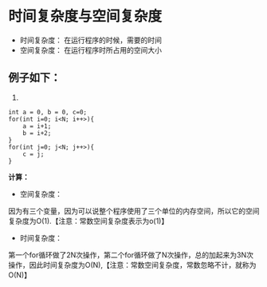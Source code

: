 # 时间复杂度与空间复杂度

- 时间复杂度： 在运行程序的时候，需要的时间
- 空间复杂度： 在运行程序时所占用的空间大小

## 例子如下：

1. 
```
int a = 0, b = 0, c=0;
for(int i=0; i<N; i++>){
    a = i+1;
    b = i+2;
}
for(int j=0; j<N; j++>){
    c = j;
}

```

**计算：**

- 空间复杂度：

因为有三个变量，因为可以说整个程序使用了三个单位的内存空间，所以它的空间复杂度为O(1).【注意：常数空间复杂度表示为o(1)】

- 时间复杂度：

第一个for循环做了2N次操作，第二个for循环做了N次操作，总的加起来为3N次操作，因此时间复杂度为O(N),【注意：常数空间复杂度，常数忽略不计，就称为O(N)】



